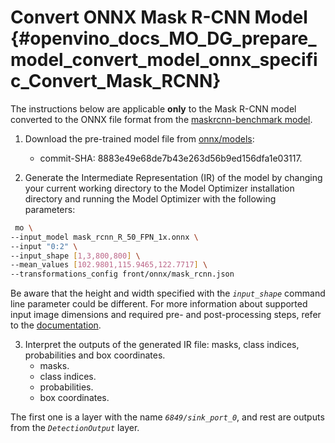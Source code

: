# Convert ONNX Mask R-CNN Model {#openvino_docs_MO_DG_prepare_model_convert_model_onnx_specific_Convert_Mask_RCNN}

The instructions below are applicable **only** to the Mask R-CNN model converted to the ONNX file format from the [maskrcnn-benchmark model](https://github.com/facebookresearch/maskrcnn-benchmark).

1. Download the pre-trained model file from [onnx/models](https://github.com/onnx/models/tree/master/vision/object_detection_segmentation/mask-rcnn):
   * commit-SHA: 8883e49e68de7b43e263d56b9ed156dfa1e03117.

2. Generate the Intermediate Representation (IR) of the model by changing your current working directory to the Model Optimizer installation directory and running the Model Optimizer with the following parameters:
```sh
 mo \
--input_model mask_rcnn_R_50_FPN_1x.onnx \
--input "0:2" \
--input_shape [1,3,800,800] \
--mean_values [102.9801,115.9465,122.7717] \
--transformations_config front/onnx/mask_rcnn.json
```

Be aware that the height and width specified with the *`input_shape`* command line parameter could be different. For more information about supported input image dimensions and required pre- and post-processing steps, refer to the [documentation](https://github.com/onnx/models/tree/master/vision/object_detection_segmentation/mask-rcnn).

3. Interpret the outputs of the generated IR file: masks, class indices, probabilities and box coordinates.
   * masks.
   * class indices.
   * probabilities.
   * box coordinates. 

The first one is a layer with the name *`6849/sink_port_0`*, and rest are outputs from the *`DetectionOutput`* layer.
